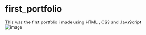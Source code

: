 # first_portfolio
This was the first portfolio i made using HTML , CSS and JavaScript
![image](https://user-images.githubusercontent.com/110546854/188276748-7133204d-658a-4e36-a105-8fde58f036af.png)
